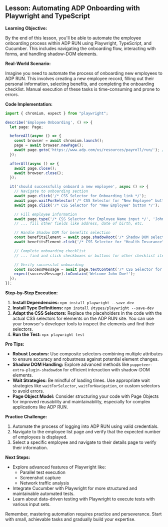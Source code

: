 

## Lesson: Automating ADP Onboarding with Playwright and TypeScript

**Learning Objective:**

By the end of this lesson, you'll be able to automate the employee onboarding process within ADP RUN using Playwright, TypeScript, and Cucumber. This includes navigating the onboarding flow, interacting with forms, and handling shadow-DOM elements.

**Real-World Scenario:**

Imagine you need to automate the process of onboarding new employees to ADP RUN. This involves creating a new employee record, filling out their personal information, selecting benefits, and completing the onboarding checklist. Manual execution of these tasks is time-consuming and prone to errors.

**Code Implementation:**

```typescript
import { chromium, expect } from "playwright";

describe('Employee Onboarding', () => {
  let page: Page;

  beforeAll(async () => {
    const browser = await chromium.launch();
    page = await browser.newPage();
    await page.goto('https://www.adp.com/us/resources/payroll/run/'); // Replace with actual ADP RUN URL
  });

  afterAll(async () => {
    await page.close();
    await browser.close();
  });

  it('should successfully onboard a new employee', async () => {
    // Navigate to onboarding section
    await page.click('/* CSS Selector for Onboarding link */'); 
    await page.waitForSelector('/* CSS Selector for "New Employee" button */');
    await page.click('/* CSS Selector for "New Employee" button */');

    // Fill employee information
    await page.type('/* CSS Selector for Employee Name input */', 'John Doe');
    // ... fill other fields like address, date of birth, etc.

    // Handle Shadow DOM for benefits selection
    const benefitsElement = await page.shadowRoot('/* Shadow DOM selector */');
    await benefitsElement.click('/* CSS Selector for "Health Insurance" checkbox */');

    // Complete onboarding checklist
    // ... find and click checkboxes or buttons for other checklist items

    // Verify successful onboarding
    const successMessage = await page.textContent('/* CSS Selector for success message */');
    expect(successMessage).toContain('Welcome John Doe!');
  });
});
```

**Step-by-Step Execution:**

1. **Install Dependencies:** `npm install playwright --save-dev` 
2. **Install Type Definitions:** `npm install @types/playwright --save-dev`
3. **Adapt the CSS Selectors:** Replace the placeholders in the code with the actual CSS selectors for elements on the ADP RUN site. You can use your browser's developer tools to inspect the elements and find their selectors.
4. **Run the Test:** `npx playwright test`

**Pro Tips:**

* **Robust Locators:** Use composite selectors combining multiple attributes to ensure accuracy and robustness against potential element changes.
* **Shadow DOM Handling:** Explore advanced methods like `puppeteer-extra-plugin-shadowdom` for efficient interaction with shadow-DOM elements.
* **Wait Strategies:** Be mindful of loading times. Use appropriate wait strategies like `waitForSelector`, `waitForNavigation`, or custom selectors to avoid errors.
* **Page Object Model:** Consider structuring your code with Page Objects for improved reusability and maintainability, especially for complex applications like ADP RUN.

**Practice Challenge:**

1. Automate the process of logging into ADP RUN using valid credentials.
2. Navigate to the employee list page and verify that the expected number of employees is displayed.
3. Select a specific employee and navigate to their details page to verify their information.

**Next Steps:**

* Explore advanced features of Playwright like:
    * Parallel test execution
    * Screenshot capture
    * Network traffic analysis
* Integrate Cucumber with Playwright for more structured and maintainable automated tests.
* Learn about data-driven testing with Playwright to execute tests with various input sets.



Remember, mastering automation requires practice and perseverance. Start with small, achievable tasks and gradually build your expertise.